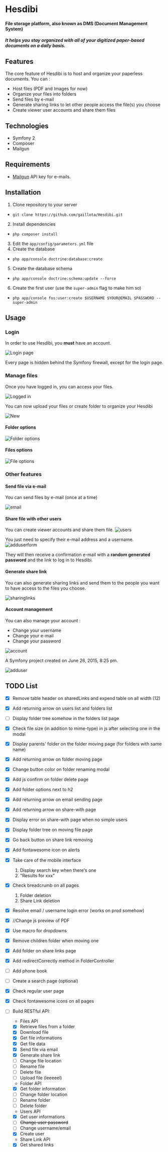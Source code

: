 # Hesdibi
#### File storage platform, also known as DMS (Document Management System)
##### It helps you stay organized with all of your digitized paper-based documents on a daily basis.

## Features
The core feature of Hesdibi is to host and organize your paperless documents. You can :
* Host files (PDF and Images for now)
* Organize your files into folders
* Send files by e-mail
* Generate sharing links to let other people access the file(s) you choose
* Create viewer user accounts and share them files

## Technologies
* Symfony 2
* Composer
* Mailgun

## Requirements
* [Mailgun](https://www.mailgun.com/) API key for e-mails.

## Installation
1. Clone repository to your server
  * `git clone https://github.com/gaillota/Hesdibi.git`
2. Install dependencies
  * `php composer install`
3. Edit the `app/config/parameters.yml` file
4. Create the database
  * `php app/console doctrine:database:create`
5. Create the database schema
  * `php app/console doctrine:schema:update --force`
6. Create the first user (use the `super-admin` flag to make him so)
  * `php app/console fos:user:create $USERNAME $YOUR@EMAIL $PASSWORD --super-admin`

## Usage
### Login
In order to use Hesdibi, you __must__ have an account.

![Login page](https://cloud.githubusercontent.com/assets/6444106/13490707/4f4e16d2-e12e-11e5-9e9a-3fe472c395ff.PNG)

Every page is hidden behind the Symfony firewall, except for the login page.

### Manage files
Once you have logged in, you can access your files.

![Logged in](https://cloud.githubusercontent.com/assets/6444106/13490759/90313972-e12e-11e5-9ee8-9c98b8b0acc0.PNG)

You can now upload your files or create folder to organize your Hesdibi

![New](https://cloud.githubusercontent.com/assets/6444106/13490804/d51e390e-e12e-11e5-9317-c74818ae2dea.PNG)

#### Folder options
![Folder options](https://cloud.githubusercontent.com/assets/6444106/13491199/61294b12-e131-11e5-8c12-72658934fe49.PNG)

#### Files options
![File options](https://cloud.githubusercontent.com/assets/6444106/13491197/5ee99456-e131-11e5-91e0-3d3a31ff9fa5.PNG)

### Other features

#### Send file via e-mail
You can send files by e-mail (once at a time)

![email](https://cloud.githubusercontent.com/assets/6444106/13491528/18d3fafe-e133-11e5-93d9-4c44cf28a958.PNG)

#### Share file with other users
You can create viewer accounts and share them file.
![users](https://cloud.githubusercontent.com/assets/6444106/13491316/153b2792-e132-11e5-89d8-1ba0509b8bc3.PNG)

You just need to specify their e-mail address and a username.
![adduserform](https://cloud.githubusercontent.com/assets/6444106/13491335/2e1f035a-e132-11e5-9c62-a047d992e6b9.PNG)

They will then receive a confirmation e-mail with a __random generated password__ and the link to log in to Hesdibi.

#### Generate share link
You can also generate sharing links and send them to the people you want to have access to the files you choose.

![sharinglinks](https://cloud.githubusercontent.com/assets/6444106/13491306/0b77f514-e132-11e5-8809-106b7eee5fb7.PNG)

#### Account management
You can also manage your account :
* Change your username
* Change your e-mail
* Change your password

![account](https://cloud.githubusercontent.com/assets/6444106/13491342/3669e7f0-e132-11e5-8953-559044b7338d.PNG)

A Symfony project created on June 26, 2015, 8:25 pm.


![adduser](https://cloud.githubusercontent.com/assets/6444106/13491328/22a00a74-e132-11e5-905f-eed42a77b2d3.PNG)

TODO List
-----
- [x] Remove table header on sharedLinks and expend table on all width (12)
- [x] Add returning arrow on users list and folders list
- [ ] Display folder tree somehow in the folders list page
- [x] Check file size (in addition to mime-type) in js after selecting one in the modal
- [x] Display parents' folder on the folder moving page (for folders with same name)
- [x] Add returning arrow on folder moving page
- [x] Change button color on folder renaming modal
- [x] Add js confirm on folder delete page
- [x] Add folder options next to h2
- [x] Add returning arrow on email sending page
- [x] Add returning arrow on share-with page
- [x] Display error on share-with page when no simple users
- [x] Display folder tree on moving file page
- [x] Go back button on share link removing
- [x] Add fontawesome icon on alerts
- [x] Take care of the mobile interface
  1. Display search key when there's one
  2. "Results for xxx"
- [x] Check breadcrumb on all pages
  1. Folder deletion
  2. Share Link deletion
- [x] Resolve email / username login error (works on prod somehow)
- [x] //Change js preview of PDF
- [x] Use macro for dropdowns
- [x] Remove children folder when moving one
- [x] Add folder on share links page
- [x] Add redirectCorrectly method in FolderController
- [ ] Add phone book
- [ ] Create a search page (optional)
- [x] Check regular user page
- [x] Check fontawesome icons on all pages

- [ ] Build RESTful API:
  - Files API
  - [X] Retrieve files from a folder
  - [X] Download file
  - [X] Get file informations
  - [X] Get file data
  - [X] Send file via email
  - [X] Generate share link
  - [ ] Change file location
  - [ ] Rename file
  - [ ] Delete file
  - [ ] Upload file (leeeeel)
  - Folder API
  - [X] Get folder information
  - [ ] Change folder location
  - [ ] Rename folder
  - [ ] Delete folder
  - Users API
  - [X] Get user informations
  - [ ] ~~Change user password~~
  - [ ] Change username/email
  - [X] Create user
  - Share Link API
  - [X] Get shared links
